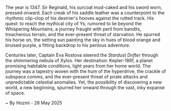 
The year is 1347.  Sir Reginald, his surcoat mud-caked and his sword worn, pressed onward.  Each creak of his saddle leather was a counterpoint to the rhythmic clip-clop of his destrier's hooves against the rutted track.  His quest: to reach the mythical city of Ys, rumored to lie beyond the Whispering Mountains, a journey fraught with peril from bandits, treacherous terrain, and the ever-present threat of starvation.  He spurred his horse on, the setting sun painting the sky in hues of blood orange and bruised purple, a fitting backdrop to his perilous adventure.

Centuries later, Captain Eva Rostova steered the *Stardust Drifter* through the shimmering nebula of Xylos.  Her destination: Kepler-186f, a planet promising habitable conditions, light years from her home world.  The journey was a tapestry woven with the hum of the hyperdrive, the crackle of subspace comms, and the ever-present threat of pirate attacks and unpredictable celestial anomalies.  Yet, the possibility of discovering a new world, a new beginning, spurred her onward through the vast, inky expanse of space.

~ By Hozmi - 28 May 2025
